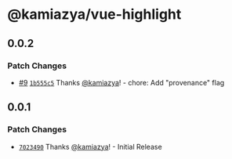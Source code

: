 # @kamiazya/vue-highlight

## 0.0.2

### Patch Changes

- [#9](https://github.com/kamiazya/vue-highlight/pull/9) [`1b555c5`](https://github.com/kamiazya/vue-highlight/commit/1b555c57e112e81336b37389a130c8395ef91fd8) Thanks [@kamiazya](https://github.com/kamiazya)! - chore: Add "provenance" flag

## 0.0.1

### Patch Changes

- [`7023490`](https://github.com/kamiazya/vue-highlight/commit/7023490d2d190ea22d31ba83aa6ea9c86a6dc6df) Thanks [@kamiazya](https://github.com/kamiazya)! - Initial Release
